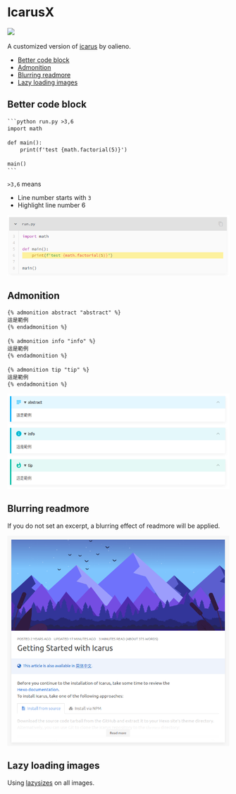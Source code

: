 # IcarusX

![](https://img.shields.io/badge/version-5.0.0--rc.1-blue?style=for-the-badge)

A customized version of [icarus](https://github.com/ppoffice/hexo-theme-icarus) by oalieno.

- [Better code block](#better-code-block)
- [Admonition](#admonition)
- [Blurring readmore](#blurring-readmore)
- [Lazy loading images](#lazy-loading-images)

## Better code block

~~~
```python run.py >3,6
import math

def main():
    print(f'test {math.factorial(5)}')

main()
```
~~~

`>3,6` means
* Line number starts with `3`
* Highlight line number 6

![](/screenshots/codeblock.png)

## Admonition

```
{% admonition abstract "abstract" %}
這是範例
{% endadmonition %}

{% admonition info "info" %}
這是範例
{% endadmonition %}

{% admonition tip "tip" %}
這是範例
{% endadmonition %}
```

![](/screenshots/admonition.png)

## Blurring readmore

If you do not set an excerpt, a blurring effect of readmore will be applied.

![](/screenshots/readmore.png)

## Lazy loading images

Using [lazysizes](https://github.com/aFarkas/lazysizes) on all images.
